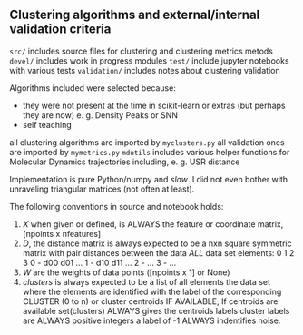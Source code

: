 ## Clustering algorithms and external/internal validation criteria

`src/` includes source files for clustering and clustering metrics metods
`devel/` includes work in progress modules
`test/` include jupyter notebooks with various tests 
`validation/` includes notes about clustering validation

Algorithms included were selected because:
- they were not present at the time in scikit-learn or extras (but perhaps they are now) e. g. Density Peaks or SNN
- self teaching

all clustering algorithms are imported by `myclusters.py`
all validation ones are imported by `mymetrics.py`
`mdutils` includes various helper functions for Molecular Dynamics 
trajectories including, e. g. USR distance 

Implementation is pure Python/numpy and *slow*. I did not even
bother with unraveling triangular matrices (not often at least).

The following conventions in source and notebook holds:

1. *X* when given or defined, is ALWAYS the feature or 
    coordinate matrix, [npoints x nfeatures]
2. *D*, the distance matrix is always expected to be a nxn square symmetric matrix 
    with pair distances between the data *ALL* data set 
    elements:
      0    1   2   3
      0 - d00 d01 ...
      1 - d10 d11 ...
      2 - ... 
      3 - ...
3. *W* are the weights of data points ([npoints x 1] or None)
4. *clusters* is always expected to be a list of all elements the data set where the elements are identified with the label of the corresponding CLUSTER (0 to n) or cluster centroids IF AVAILABLE; If centroids are available set(clusters) ALWAYS gives the centroids labels cluster labels are ALWAYS positive integers a label of -1 ALWAYS indentifies noise. 
